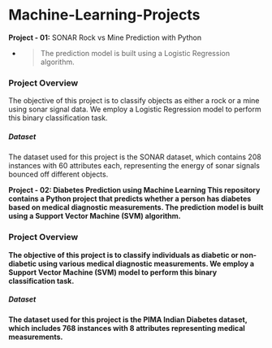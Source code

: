 # Machine-Learning-Projects


<b>Project - 01:</b> SONAR Rock vs Mine Prediction with Python
 - > The prediction model is built using a Logistic Regression algorithm.

<h3>Project Overview</h3>
The objective of this project is to classify objects as either a rock or a mine using sonar signal data. We employ a Logistic Regression model to perform this binary classification task.

<h5>Dataset</h5>
The dataset used for this project is the SONAR dataset, which contains 208 instances with 60 attributes each, representing the energy of sonar signals bounced off different objects.


<b>Project - 02:<b/> Diabetes Prediction using Machine Learning
This repository contains a Python project that predicts whether a person has diabetes based on medical diagnostic measurements. The prediction model is built using a Support Vector Machine (SVM) algorithm.

<h3>Project Overview</h3>
The objective of this project is to classify individuals as diabetic or non-diabetic using various medical diagnostic measurements. We employ a Support Vector Machine (SVM) model to perform this binary classification task.

<h5>Dataset</h5>
The dataset used for this project is the PIMA Indian Diabetes dataset, which includes 768 instances with 8 attributes representing medical measurements.
